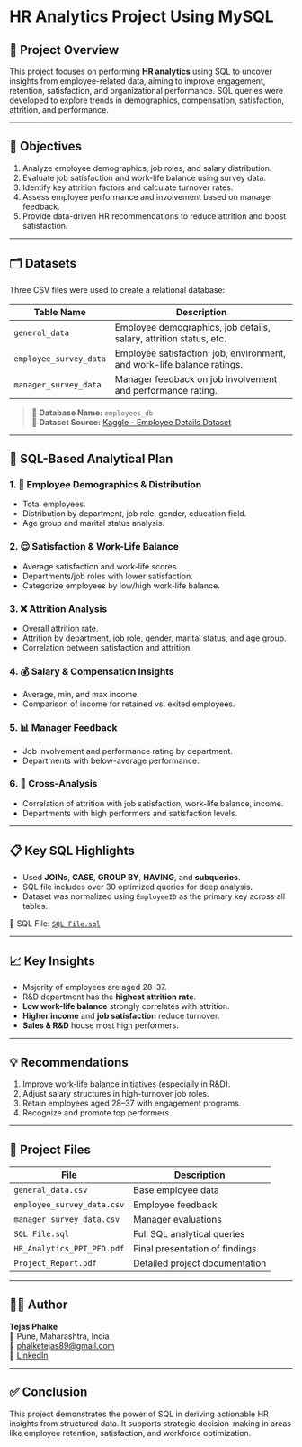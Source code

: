 # HR Analytics Project Using MySQL

## 📌 Project Overview

This project focuses on performing **HR analytics** using SQL to uncover insights from employee-related data, aiming to improve engagement, retention, satisfaction, and organizational performance. SQL queries were developed to explore trends in demographics, compensation, satisfaction, attrition, and performance.

---

## 🎯 Objectives

1. Analyze employee demographics, job roles, and salary distribution.
2. Evaluate job satisfaction and work-life balance using survey data.
3. Identify key attrition factors and calculate turnover rates.
4. Assess employee performance and involvement based on manager feedback.
5. Provide data-driven HR recommendations to reduce attrition and boost satisfaction.

---

## 🗂️ Datasets

Three CSV files were used to create a relational database:

| Table Name             | Description                                                                 |
|------------------------|-----------------------------------------------------------------------------|
| `general_data`         | Employee demographics, job details, salary, attrition status, etc.          |
| `employee_survey_data` | Employee satisfaction: job, environment, and work-life balance ratings.     |
| `manager_survey_data`  | Manager feedback on job involvement and performance rating.                 |

> 📌 **Database Name:** `employees_db`  
> 🔗 **Dataset Source:** [Kaggle - Employee Details Dataset](https://www.kaggle.com/datasets/mayanolan/employee-details-dataset)

---

## 🧠 SQL-Based Analytical Plan

### 1. 👥 Employee Demographics & Distribution
- Total employees.
- Distribution by department, job role, gender, education field.
- Age group and marital status analysis.

### 2. 😌 Satisfaction & Work-Life Balance
- Average satisfaction and work-life scores.
- Departments/job roles with lower satisfaction.
- Categorize employees by low/high work-life balance.

### 3. ❌ Attrition Analysis
- Overall attrition rate.
- Attrition by department, job role, gender, marital status, and age group.
- Correlation between satisfaction and attrition.

### 4. 💰 Salary & Compensation Insights
- Average, min, and max income.
- Comparison of income for retained vs. exited employees.

### 5. 📊 Manager Feedback
- Job involvement and performance rating by department.
- Departments with below-average performance.

### 6. 🔁 Cross-Analysis
- Correlation of attrition with job satisfaction, work-life balance, income.
- Departments with high performers and satisfaction levels.

---

## 📋 Key SQL Highlights

- Used **JOINs**, **CASE**, **GROUP BY**, **HAVING**, and **subqueries**.
- SQL file includes over 30 optimized queries for deep analysis.
- Dataset was normalized using `EmployeeID` as the primary key across all tables.

📄 SQL File: [`SQL File.sql`](./SQL%20File.sql)

---

## 📈 Key Insights

- Majority of employees are aged 28–37.
- R&D department has the **highest attrition rate**.
- **Low work-life balance** strongly correlates with attrition.
- **Higher income** and **job satisfaction** reduce turnover.
- **Sales & R&D** house most high performers.

---

## 💡 Recommendations

1. Improve work-life balance initiatives (especially in R&D).
2. Adjust salary structures in high-turnover job roles.
3. Retain employees aged 28–37 with engagement programs.
4. Recognize and promote top performers.

---

## 🧾 Project Files

| File                         | Description                                |
|------------------------------|--------------------------------------------|
| `general_data.csv`           | Base employee data                         |
| `employee_survey_data.csv`   | Employee feedback                          |
| `manager_survey_data.csv`    | Manager evaluations                        |
| `SQL File.sql`               | Full SQL analytical queries                |
| `HR_Analytics_PPT_PFD.pdf`   | Final presentation of findings             |
| `Project_Report.pdf`         | Detailed project documentation             |

---

## 🧑‍💼 Author

**Tejas Phalke**  
📍 Pune, Maharashtra, India  
📧 phalketejas89@gmail.com  
🔗 [LinkedIn](https://www.linkedin.com/in/tejas-phalke)

---

## ✅ Conclusion

This project demonstrates the power of SQL in deriving actionable HR insights from structured data. It supports strategic decision-making in areas like employee retention, satisfaction, and workforce optimization.
